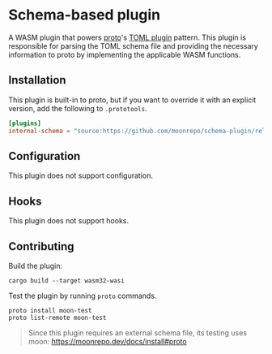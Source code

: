 # Schema-based plugin

A WASM plugin that powers [proto](https://github.com/moonrepo/proto)'s [TOML plugin](https://moonrepo.dev/docs/proto/toml-plugin) pattern. This plugin is responsible for parsing the TOML schema file and providing the necessary information to proto by implementing the applicable WASM functions.

## Installation

This plugin is built-in to proto, but if you want to override it with an explicit version, add the following to `.prototools`.

```toml
[plugins]
internal-schema = "source:https://github.com/moonrepo/schema-plugin/releases/download/vX.Y.Z/schema_plugin.wasm"
```

## Configuration

This plugin does not support configuration.

## Hooks

This plugin does not support hooks.

## Contributing

Build the plugin:

```shell
cargo build --target wasm32-wasi
```

Test the plugin by running `proto` commands.

```shell
proto install moon-test
proto list-remote moon-test
```

> Since this plugin requires an external schema file, its testing uses moon: https://moonrepo.dev/docs/install#proto
